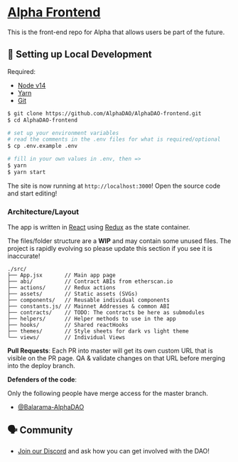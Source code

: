 # [Alpha Frontend](https://app.alphadao.finance/)
This is the front-end repo for Alpha that allows users be part of the future. 

##  🔧 Setting up Local Development

Required: 
- [Node v14](https://nodejs.org/download/release/latest-v14.x/)  
- [Yarn](https://classic.yarnpkg.com/en/docs/install/) 
- [Git](https://git-scm.com/downloads)


```bash
$ git clone https://github.com/AlphaDAO/AlphaDAO-frontend.git
$ cd AlphaDAO-frontend

# set up your environment variables
# read the comments in the .env files for what is required/optional
$ cp .env.example .env

# fill in your own values in .env, then =>
$ yarn
$ yarn start
```

The site is now running at `http://localhost:3000`!
Open the source code and start editing!

### Architecture/Layout
The app is written in [React](https://reactjs.org/) using [Redux](https://redux.js.org/) as the state container. 

The files/folder structure are a  **WIP** and may contain some unused files. The project is rapidly evolving so please update this section if you see it is inaccurate!

```
./src/
├── App.jsx       // Main app page
├── abi/          // Contract ABIs from etherscan.io
├── actions/      // Redux actions 
├── assets/       // Static assets (SVGs)
├── components/   // Reusable individual components
├── constants.js/ // Mainnet Addresses & common ABI
├── contracts/    // TODO: The contracts be here as submodules
├── helpers/      // Helper methods to use in the app
├── hooks/        // Shared reactHooks
├── themes/       // Style sheets for dark vs light theme
└── views/        // Individual Views
```


**Pull Requests**:
Each PR into master will get its own custom URL that is visible on the PR page. QA & validate changes on that URL before merging into the deploy branch. 

**Defenders of the code**: 

Only the following people have merge access for the master branch. 
* [@Balarama-AlphaDAO](https://github.com/Balarama-AlphaDAO)


## 🗣 Community

* [Join our Discord](https://discord.com/invite/AlphaDAO) and ask how you can get involved with the DAO!

